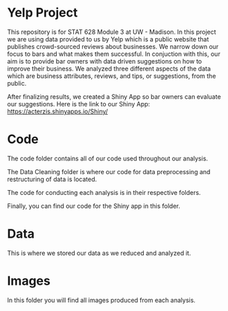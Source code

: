 # Yelp Project
This repository is for STAT 628 Module 3 at UW - Madison. In this project we are using data provided to us by Yelp which is a public website that publishes crowd-sourced reviews about businesses. We narrow down our focus to bars and what makes them successful. In conjuction with this, our aim is to provide bar owners with data driven suggestions on how to improve their business. We analyzed three different aspects of the data which are business attributes, reviews, and tips, or suggestions, from the public. 

After finalizing results, we created a Shiny App so bar owners can evaluate our suggestions. Here is the link to our Shiny App: https://acterzis.shinyapps.io/Shiny/

# Code
The code folder contains all of our code used throughout our analysis. 

The Data Cleaning folder is where our code for data preprocessing and restructuring of data is located.

The code for conducting each analysis is in their respective folders.

Finally, you can find our code for the Shiny app in this folder. 

# Data
This is where we stored our data as we reduced and analyzed it.

# Images
In this folder you will find all images produced from each analysis.
